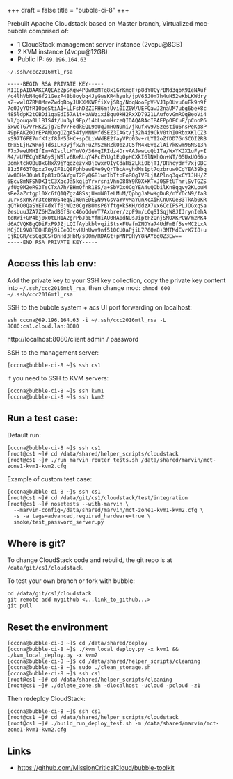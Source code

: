 +++
draft  = false
title  = "bubble-ci-8"
+++

Prebuilt Apache Cloudstack based on Master branch,
Virtualized mcc-bubble comprised of:

* 1 CloudStack management server instance (2vcpu@8GB)
* 2 KVM instance (4vcpu@12GB)
* Public IP: `69.196.164.63`


`~/.ssh/ccc2016mtl_rsa`
```
-----BEGIN RSA PRIVATE KEY-----
MIIEpAIBAAKCAQEAzZpSKqw4P8wRoMTq8x1GrKmgF+p8dYUCyrBNd3qbK9IeNAuf
/c4lhVbN4g6f21GezP48b8oybq4JyGwsKR4hyuk/jpV65J0m7h4uH52wKbLKWdry
sZ+wwlOZRM8MreZwdqBbyJUKXMKWFfiXvjSRg/NdqNooEpVHVJ1p0Uvu6uEk9n9f
7q0JyYOfR10oeStiA1+LLFshDZZIFH6mjUvi0IZ0W/UEFQawJ2naUM7ubg6be+8c
485ldpK2tOBDi1qaEdI57A1t+bAWzixiBquOkH2RxXD7921LAufovGmROqBeoVi4
Wl/gouqa0LlBIS4t/Uu3yL9Ep/14bLwomHrzeQIDAQABAoIBAEPpOECuF/pCnoP6
5xwcTG7VrHKZ2jg7Efv/FedkEQL9aUqJmHQN9mi/jkufxv97Szestiu6nsPeKo8P
49pFAKZ0OrEPAMOogOZgA54fyMNNMfdSEZ3IAGt/j32h4i9CkV0thIORbxXKlCZ3
sS97T6FE7mfKfzf8JM53HC+spCLiWWdBE2fayVPd03v+rLYI2oZfDD7GnSCOI2RB
tHx5LjHZWRojTdsIL+3yjfxZhFuZhS2mRZkObzJC5fM4xEvqZlAi7kKwm96NS13h
F7x7weUMHIfIm+AIsclLHYmVO/36HqIRIdz4DrvAAJwwLuQb1Ta/WxYKJX1uFy+I
R4/aU7ECgYEA6ySjWSlv6ReRLqY4FcEYUg1EqOpHCXkI6lNXhOn+NT/05UxUO66o
BomktckOBuBxGHxX9jYqqzezvxBj8wxrOIyCdaHi2Lki0bjT1/DRhcydrf7xjOBC
81z5F63T0pxz7oyIFBiQ8FphbewEMe9yQrTbcA+yhdMs1pt7qzbruw0CgYEA39bq
Vw8OHeJ0uWLIp81zDGAYguT2FyQGB1wrIbTtpFoRQgIVFLjAAPlnq3qxCY1JHH/Z
6Bcv8mNFSNDKItC3XqcJa5kqlpYrxrsniVhnO88Y9K0X+KTxJ0SFtUTnrlSvTGZS
yfUg9M2eR93TsCTxA7h/BHmQfnR18S/a+SbVDx0CgYEA4uQObilKn8qqvy2KLouM
sRe2aZrtgpl0Xc6fQ1QZgz48SsjU+mW0IeLMuM/QphgJaMwKgDuR/nYYDcN9/fa8
uurxsxnK7r3teBn054eqVIW0nEDEyN9YGsVaYVvMaYunXcXiRCnUKOe83TkAb0KR
qQYkO0QaSYET4dxTf0jWOz0CgYBUmsP6Yftg+k5KH/ddzX7Vx6CcIPSPLJOGxqSa
2esUuuJZA7Z6HZadB6fSnc46oQdoWT7Axbrer/zpF9m/LQqSISqjW8JIJrynIehA
toRWi+GP4bj0x0tLH1A2grPbJbEYfHiAU0HApdNUsJiptFzQnjSMOXKPCW/m2MK4
d6ACVQKBgQDiFxP9JZjLQIfAybkblvqiiStsxFUafmZNDYa74UdFmBf5svMC2LxA
MCjQL9V8FBOHR8j9iEeOJtvHUnUwa9nf510CU0aPjiL7P6Qe8+3MTMdEvrX7I8+u
EjKEGR/c5Cq8CS+BnHdBHbM/sO0m/RDAGt+pMNPDHyY8NAYbg0Z3Ew==
-----END RSA PRIVATE KEY-----
```


Access this lab env:
--------------------

Add the private key to your SSH key collection, copy the private key content into
```~/.ssh/ccc2016mtl_rsa```, then change mod: ```chmod 600 ~/.ssh/ccc2016mtl_rsa```

SSH to the bubble system + acs UI port forwarding on localhost:
```
ssh cccna@69.196.164.63 -i ~/.ssh/ccc2016mtl_rsa -L 8080:cs1.cloud.lan:8080
```
http://localhost:8080/client
admin / password

SSH to the management server:
```
[cccna@bubble-ci-8 ~]$ ssh cs1
```

if you need to SSH to KVM servers:
```
[cccna@bubble-ci-8 ~]$ ssh kvm1
[cccna@bubble-ci-8 ~]$ ssh kvm2
```


Run a test case:
----------------

Default run:
```
[cccna@bubble-ci-8 ~]$ ssh cs1
[root@cs1 ~]# cd /data/shared/helper_scripts/cloudstack
[root@cs1 ~]# ./run_marvin_router_tests.sh /data/shared/marvin/mct-zone1-kvm1-kvm2.cfg
```

Example of custom test case:
```
[cccna@bubble-ci-8 ~]$ ssh cs1
[root@cs1 ~]# cd /data/git/cs1/cloudstack/test/integration
[root@cs1 ~]# nosetests --with-marvin \
  --marvin-config=/data/shared/marvin/mct-zone1-kvm1-kvm2.cfg \
  -s -a tags=advanced,required_hardware=true \
  smoke/test_password_server.py
```


Where is git?
-------------

To change CloudStack code and rebuild, the git repo is at
`/data/git/cs1/cloudstack`. 

To test your own branch or fork with bubble:
```
cd /data/git/cs1/cloudstack
git remote add mygithub <...link_to_github...>
git pull
```


Reset the environment
---------------------

```
[cccna@bubble-ci-8 ~]$ cd /data/shared/deploy
[cccna@bubble-ci-8 ~]$ ./kvm_local_deploy.py -x kvm1 && ./kvm_local_deploy.py -x kvm2
[cccna@bubble-ci-8 ~]$ cd /data/shared/helper_scripts/cleaning
[cccna@bubble-ci-8 ~]$ sudo ./clean_storage.sh
[cccna@bubble-ci-8 ~]$ ssh cs1
[root@cs1 ~]# cd /data/shared/helper_scripts/cleaning
[root@cs1 ~]# ./delete_zone.sh -dlocalhost -ucloud -pcloud -z1
```

Then redeploy CloudStack:
```
[cccna@bubble-ci-8 ~]$ ssh cs1
[root@cs1 ~]# cd /data/shared/helper_scripts/cloudstack
[root@cs1 ~]# ./build_run_deploy_test.sh -m /data/shared/marvin/mct-zone1-kvm1-kvm2.cfg
```

Links
-----

* https://github.com/MissionCriticalCloud/bubble-toolkit